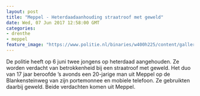 ```yaml
---
layout: post
title: "Meppel - Heterdaadaanhouding straatroof met geweld"
date: Wed, 07 Jun 2017 12:58:00 GMT
categories: 
- drenthe 
- meppel 
feature_image: "https://www.politie.nl/binaries/w400h225/content/gallery/politie/nieuws/2015/april/05-am/poster_actie_tegen_straatroof.jpg"
---
```


De politie heeft op 6 juni twee jongens op heterdaad aangehouden. Ze worden verdacht van betrokkenheid bij een straatroof met geweld. Het duo van 17 jaar beroofde ’s avonds een 20-jarige man uit Meppel op de Blankensteinweg van zijn portemonnee en mobiele telefoon. Ze gebruikten daarbij geweld. Beide verdachten komen uit Meppel.

